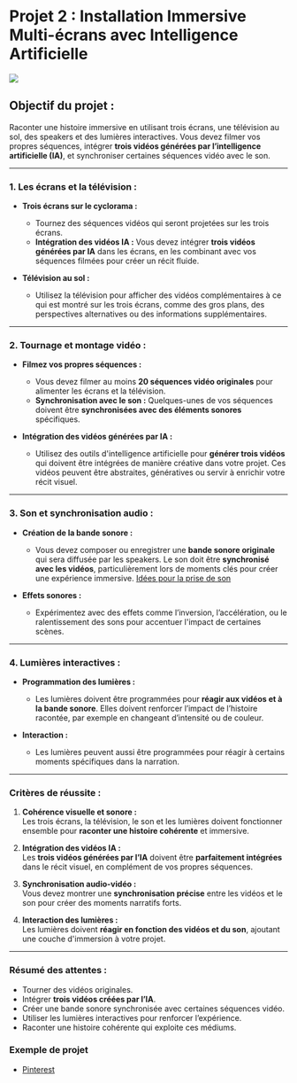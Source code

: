 
# Projet 2 : Installation Immersive Multi-écrans avec Intelligence Artificielle


![](assets/image/installation_01.png)


## Objectif du projet :
Raconter une histoire immersive en utilisant trois écrans, une télévision au sol, des speakers et des lumières interactives. Vous devez filmer vos propres séquences, intégrer **trois vidéos générées par l’intelligence artificielle (IA)**, et synchroniser certaines séquences vidéo avec le son.

---

### 1. Les écrans et la télévision :

- **Trois écrans sur le cyclorama :**
  - Tournez des séquences vidéos qui seront projetées sur les trois écrans.
  - **Intégration des vidéos IA :** Vous devez intégrer **trois vidéos générées par IA** dans les écrans, en les combinant avec vos séquences filmées pour créer un récit fluide.

- **Télévision au sol :**
  - Utilisez la télévision pour afficher des vidéos complémentaires à ce qui est montré sur les trois écrans, comme des gros plans, des perspectives alternatives ou des informations supplémentaires.

---

### 2. Tournage et montage vidéo :

- **Filmez vos propres séquences :**
  - Vous devez filmer au moins **20 séquences vidéo originales** pour alimenter les écrans et la télévision.
  - **Synchronisation avec le son :** Quelques-unes de vos séquences doivent être **synchronisées avec des éléments sonores** spécifiques.

- **Intégration des vidéos générées par IA :**
  - Utilisez des outils d'intelligence artificielle pour **générer trois vidéos** qui doivent être intégrées de manière créative dans votre projet. Ces vidéos peuvent être abstraites, génératives ou servir à enrichir votre récit visuel.

---

### 3. Son et synchronisation audio :

- **Création de la bande sonore :**
  - Vous devez composer ou enregistrer une **bande sonore originale** qui sera diffusée par les speakers. Le son doit être **synchronisé avec les vidéos**, particulièrement lors de moments clés pour créer une expérience immersive.
[Idées pour la prise de son](./projet_02/son.md) <br>


- **Effets sonores :**
  - Expérimentez avec des effets comme l’inversion, l’accélération, ou le ralentissement des sons pour accentuer l'impact de certaines scènes.

---

### 4. Lumières interactives :

- **Programmation des lumières :**
  - Les lumières doivent être programmées pour **réagir aux vidéos et à la bande sonore**. Elles doivent renforcer l’impact de l’histoire racontée, par exemple en changeant d’intensité ou de couleur.

- **Interaction :**
  - Les lumières peuvent aussi être programmées pour réagir à certains moments spécifiques dans la narration.

---

### Critères de réussite :

1. **Cohérence visuelle et sonore :**  
   Les trois écrans, la télévision, le son et les lumières doivent fonctionner ensemble pour **raconter une histoire cohérente** et immersive.

2. **Intégration des vidéos IA :**  
   Les **trois vidéos générées par l’IA** doivent être **parfaitement intégrées** dans le récit visuel, en complément de vos propres séquences.

3. **Synchronisation audio-vidéo :**  
   Vous devez montrer une **synchronisation précise** entre les vidéos et le son pour créer des moments narratifs forts.

4. **Interaction des lumières :**  
   Les lumières doivent **réagir en fonction des vidéos et du son**, ajoutant une couche d'immersion à votre projet.

---

### Résumé des attentes :

- Tourner des vidéos originales.
- Intégrer **trois vidéos créées par l’IA**.
- Créer une bande sonore synchronisée avec certaines séquences vidéo.
- Utiliser les lumières interactives pour renforcer l’expérience.
- Raconter une histoire cohérente qui exploite ces médiums.

### Exemple de projet
* [Pinterest](https://pin.it/77S2ohipa) 


